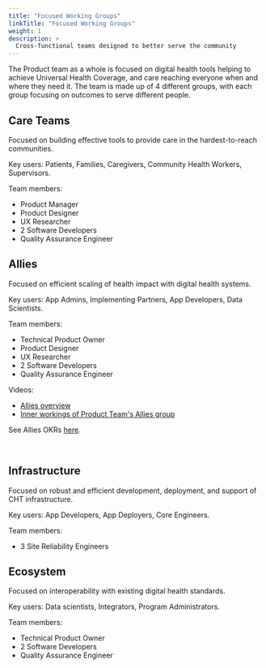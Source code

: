 ```yaml
---
title: "Focused Working Groups"
linkTitle: "Focused Working Groups"
weight: 1
description: >
  Cross-functional teams designed to better serve the community
---
```


The Product team as a whole is focused on digital health tools helping to achieve Universal Health Coverage, and care reaching everyone when and where they need it. The team is made up of 4 different groups, with each group focusing on outcomes to serve different people.

## Care Teams
Focused on building effective tools to provide care in the hardest-to-reach communities.

Key users: Patients, Families, Caregivers, Community Health Workers, Supervisors.

Team members:
- Product Manager
- Product Designer
- UX Researcher
- 2 Software Developers
- Quality Assurance Engineer

## Allies
Focused on efficient scaling of health impact with digital health systems.

Key users: App Admins, Implementing Partners, App Developers, Data Scientists.

Team members:
- Technical Product Owner
- Product Designer
- UX Researcher
- 2 Software Developers
- Quality Assurance Engineer

Videos:
- [Allies overview](https://drive.google.com/file/d/1yDUPR6sj3KWSdKBUnpiCwwz_Xub54h-W/view?usp=sharing)
- [Inner workings of Product Team's Allies group](https://www.youtube.com/watch?v=aGWgH2wmWM0)

See Allies OKRs [here](https://github.com/orgs/medic/projects/112/views/12).

<br clear="all">

## Infrastructure
Focused on robust and efficient development, deployment, and support of CHT infrastructure.

Key users: App Developers, App Deployers, Core Engineers.

Team members:
- 3 Site Reliability Engineers

## Ecosystem
Focused on interoperability with existing digital health standards.

Key users: Data scientists, Integrators, Program Administrators.

Team members:
- Technical Product Owner
- 2 Software Developers
- Quality Assurance Engineer
